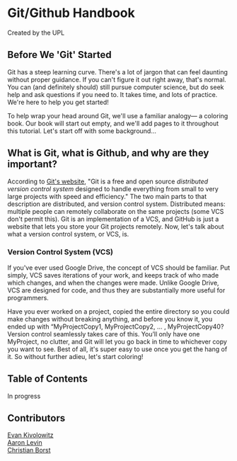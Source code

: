 # Git/Github Handbook
Created by the UPL

## Before We 'Git' Started
Git has a steep learning curve. There's a lot of jargon that can feel daunting without proper guidance. If you can't figure it out right away, that's normal. You can (and definitely should) still pursue computer science, but do seek help and ask questions if you need to. It takes time, and lots of practice. We're here to help you get started!

To help wrap your head around Git, we'll use a familiar analogy— a coloring book. Our book will start out empty, and we'll add pages to it throughout this tutorial. Let's start off with some background...

## What is Git, what is Github, and why are they important?
According to [Git's website](https://git-scm.com/), "Git is a free and open source *distributed version control system* designed to handle everything from small to very large projects with speed and efficiency." The two main parts to that description are distributed, and version control system. Distributed means: multiple people can remotely collaborate on the same projects (some VCS don't permit this). Git is an implementation of a VCS, and GitHub is just a website that lets you store your Git projects remotely. Now, let's talk about what a version control system, or VCS, is. 
### Version Control System (VCS)
If you've ever used Google Drive, the concept of VCS should be familiar. Put simply, VCS saves iterations of your work, and keeps track of who made which changes, and when the changes were made. Unlike Google Drive, VCS are designed for code, and thus they are substantially more useful for programmers.

Have you ever worked on a project, copied the entire directory so you could make changes without breaking anything, and before you know it, you ended up with “MyProjectCopy1, MyProjectCopy2, … , MyProjectCopy40? Version control seamlessly takes care of this. You’ll only have one MyProject, no clutter, and Git will let you go back in time to whichever copy you want to see. Best of all, it's super easy to use once you get the hang of it. So without further adieu, let's start coloring!


## Table of Contents  
In progress

## Contributors
[Evan Kivolowitz](https://github.com/ekivolowitz)  
[Aaron Levin](https://github.com/awlevin)  
[Christian Borst](https://github.com/ChristianBorst)  

